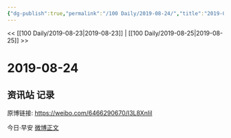 ```yaml
---
{"dg-publish":true,"permalink":"/100 Daily/2019-08-24/","title":"2019-08-24","created":"2023-03-27T21:29:52.704+08:00","updated":"2023-03-27T21:30:11.867+08:00"}
---
```



<< [[100 Daily/2019-08-23\|2019-08-23]] | [[100 Daily/2019-08-25\|2019-08-25]] >>

# 2019-08-24

## 资讯站 记录

原博链接: https://weibo.com/6466290670/I3L8XnIil

今日·早安
[微博正文](https://m.weibo.cn/6466290670/4408741329696367)
